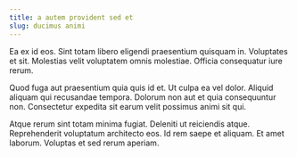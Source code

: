 ```yaml
---
title: a autem provident sed et
slug: ducimus animi
---
```


Ea ex id eos. Sint totam libero eligendi praesentium quisquam in. Voluptates et sit. Molestias velit voluptatem omnis molestiae. Officia consequatur iure rerum.

Quod fuga aut praesentium quia quis id et. Ut culpa ea vel dolor. Aliquid aliquam qui recusandae tempora. Dolorum non aut et quia consequuntur non. Consectetur expedita sit earum velit possimus animi sit qui.

Atque rerum sint totam minima fugiat. Deleniti ut reiciendis atque. Reprehenderit voluptatum architecto eos. Id rem saepe et aliquam. Et amet laborum. Voluptas et sed rerum aperiam.
